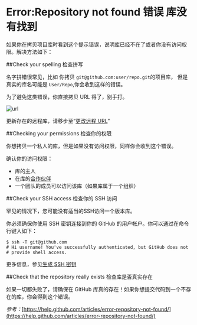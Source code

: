 Error:Repository not found 错误 库没有找到
===========

如果你在拷贝项目库时看到这个提示错误，说明库已经不在了或者你没有访问权限。解决方法如下：

##Check your spelling 检查拼写

名字拼错很常见，比如 你拷贝 `git@github.com:user/repo.git`的项目库， 但是 真实的库名可能是 `User/Repo`,你会收到这样的错误。

为了避免这类错误，你直接拷贝 URL 得了，别手打。

![url](https://help.github.com/assets/images/help/repository/https-url-clone.png)

更新存在的远程库，请移步至“[更改远程 URL](https://github.com/waylau/github-help/blob/master/Changing%20a%20remote's%20URL%20%E4%BF%AE%E6%94%B9%E8%BF%9C%E7%A8%8B%20URL.md)”

##Checking your permissions 检查你的权限

你想拷贝一个私人的库，但是如果没有访问权限，同样你会收到这个错误。

确认你的访问权限：

* 库的主人
* 在库的[合作伙伴](https://help.github.com/articles/adding-collaborators-to-a-personal-repository)
* 一个团队的成员可以访问该库（如果库属于一个组织）

##Check your SSH access 检查你的 SSH 访问

罕见的情况下，您可能没有适当的SSH访问一个版本库。

你必须确保你使用 SSH 密钥连接到你的 GitHub 的用户帐户。你可以通过在命令行键入如下：

	$ ssh -T git@github.com
	# Hi username! You've successfully authenticated, but GitHub does not
	# provide shell access.

更多信息，参见[生成 SSH 密钥](https://github.com/waylau/github-help/blob/master/Generating%20SSH%20keys%20%E7%94%9F%E6%88%90%20SSH%20%E5%AF%86%E9%92%A5.md)

##Check that the repository really exists 检查库是否真实存在

如果一切都失败了，请确保在 GitHub 库真的存在！如果你想提交代码到一个不存在的库，你会得到这个错误。

*参考：*[https://help.github.com/articles/error-repository-not-found/](https://help.github.com/articles/error-repository-not-found/)
